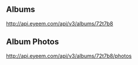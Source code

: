 Albums
------

http://api.eyeem.com/api/v3/albums/72t7b8

Album Photos
------------

http://api.eyeem.com/api/v3/albums/72t7b8/photos